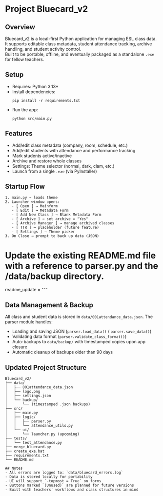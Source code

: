 
# Project Bluecard_v2

## Overview
Bluecard_v2 is a local-first Python application for managing ESL class data.  
It supports editable class metadata, student attendance tracking, archive handling, and student activity control.  
Built to be portable, offline, and eventually packaged as a standalone `.exe` for fellow teachers.

## Setup
- Requires: Python 3.13+
- Install dependencies:
  ```
  pip install -r requirements.txt
  ```
- Run the app:
  ```
  python src/main.py
  ```

## Features
- Add/edit class metadata (company, room, schedule, etc.)
- Add/edit students with attendance and performance tracking
- Mark students active/inactive
- Archive and restore whole classes
- Settings: Theme selector (normal, dark, clam, etc.)
- Launch from a single `.exe` (via PyInstaller)

## Startup Flow
```text
1. main.py → loads theme
2. Launcher window opens:
   - [ Open ] → Mainform
   - [ Edit ] → Metadata Form
   - [ Add New Class ] → Blank Metadata Form
   - [ Archive ] → set archive = "Yes"
   - [ Archive Manager ] → manage archived classes
   - [ TTR ] → placeholder (future feature)
   - [ Settings ] → Theme picker
3. On Close → prompt to back up data (JSON)
```

# Update the existing README.md file with a reference to parser.py and the /data/backup directory.

readme_update = """
## Data Management & Backup

All class and student data is stored in `data/001attendance_data.json`. The parser module handles:
- Loading and saving JSON (`parser.load_data()` / `parser.save_data()`)
- Validating data format (`parser.validate_class_format()`)
- Auto-backups to `data/backup/` with timestamped copies upon app closure
- Automatic cleanup of backups older than 90 days

## Updated Project Structure
```plaintext
Bluecard_v2/
├── data/
│   ├── 001attendance_data.json
│   ├── logo.png
│   ├── settings.json
│   └── backup/
│       └── (timestamped .json backups)
├── src/
│   ├── main.py
│   ├── logic/
│   │   ├── parser.py
│   │   └── attendance_utils.py
│   └── ui/
│       └── launcher.py (upcoming)
├── tests/
│   └── test_attendance.py
├── merge_bluecard.py
├── create_exe.bat
├── requirements.txt
└── README.md

## Notes
- All errors are logged to: `data/bluecard_errors.log`
- Data is stored locally for portability
- UI will support `-topmost = True` on forms
- Buttons marked `(Unused)` are planned for future versions
- Built with teachers' workflows and class structures in mind

